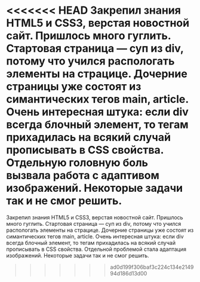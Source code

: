 <<<<<<< HEAD
Закрепил знания HTML5 и CSS3, верстая новостной сайт. Пришлось много гуглить. Стартовая страница — суп из div, потому что учился распологать элементы на страцице. Дочерние страницы уже состоят из симантических тегов main, article. Очень интересная штука: если div всегда блочный элемент, то тегам прихадилась на всякий случай прописывать в CSS свойства.
Отдельную головную боль вызвала работа с адаптивом изображений. Некоторые задачи так и не смог решить.
=======
Закрепил знания HTML5 и CSS3, верстая новостной сайт. Пришлось много гуглить. Стартовая страница — суп из div, потому что учился распологать элементы на страцице. 
 Дочерние страницы уже состоят из симантических тегов main, article. 
Очень интересная штука: если div всегда блочный элемент, то тегам прихадилась на всякий случай прописывать в CSS свойства.
Отдельной проблемой стала адаптация изображений. Некоторые задачи так и не смог решить.
>>>>>>> ad0d199f306baf3c224c134e214994d186d13d00
